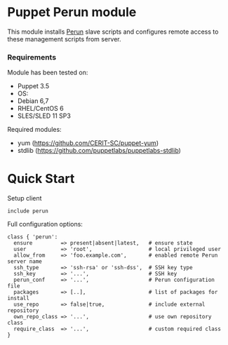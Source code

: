 # Puppet Perun module

This module installs [Perun](http://perun.metacentrum.cz/) slave
scripts and configures remote access to these management scripts
from server.

### Requirements

Module has been tested on:

* Puppet 3.5
* OS:
 * Debian 6,7
 * RHEL/CentOS 6
 * SLES/SLED 11 SP3

Required modules:

* yum (https://github.com/CERIT-SC/puppet-yum)
* stdlib (https://github.com/puppetlabs/puppetlabs-stdlib)

# Quick Start

Setup client

```puppet
include perun
```

Full configuration options:

```puppet
class { 'perun':
  ensure         => present|absent|latest,   # ensure state
  user           => 'root',                  # local privileged user
  allow_from     => 'foo.example.com',       # enabled remote Perun server name
  ssh_type       => 'ssh-rsa' or 'ssh-dss',  # SSH key type
  ssh_key        => '...',                   # SSH key
  perun_conf     => '...',                   # Perun configuration file
  packages       => [..],                    # list of packages for install
  use_repo       => false|true,              # include external repository
  own_repo_class => '...',                   # use own repository class
  require_class  => '...',                   # custom required class
}
```
